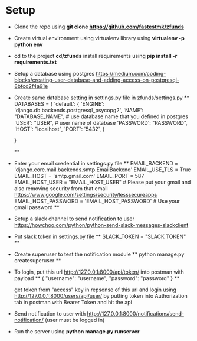 # Setup

- Clone the repo using **git clone https://github.com/fastestmk/zfunds** 
- Create virtual environment using virtualenv library using **virtualenv -p python env**
- cd to the project **cd/zfunds** install requirements using **pip install -r requirements.txt**
- Setup a database using postgres https://medium.com/coding-blocks/creating-user-database-and-adding-access-on-postgresql-8bfcd2f4a91e
- Create same database setting in settings.py file in zfunds/settings.py
	**
	DATABASES = {
	    'default': {
	        'ENGINE': 'django.db.backends.postgresql_psycopg2',
	        'NAME': "DATABASE_NAME", # use database name that you defined in postgres
	        'USER': "USER", # user name of database 
	        'PASSWORD': "PASSWORD",
	        'HOST': "localhost",
	        'PORT': '5432',
	    }

	}

	**

- Enter your email credential in settings.py file
	**
	EMAIL_BACKEND = 'django.core.mail.backends.smtp.EmailBackend'
	EMAIL_USE_TLS = True
	EMAIL_HOST = 'smtp.gmail.com'
	EMAIL_PORT = 587
	EMAIL_HOST_USER = "EMAIL_HOST_USER" # Please put your gmail and also removing security from that email https://www.google.com/settings/security/lesssecureapps
	EMAIL_HOST_PASSWORD = 'EMAIL_HOST_PASSWORD' # Use your gmail password
	**

- Setup a slack channel to send notification to user https://howchoo.com/python/python-send-slack-messages-slackclient	
- Put slack token in settings.py file
  **
  	SLACK_TOKEN = "SLACK TOKEN"
  **

- Create superuser to test the notification module
	**
		python manage.py createsuperuser 
	**

- To login, put this url http://127.0.0.1:8000/api/token/ into postman with payload 
	**
		{
		    "username": "username",
		    "password": "password"
		}
	**

	get token from "access" key in repsonse of this url and login using http://127.0.0.1:8000/users/api/user/ by putting token into Authorization tab in postman with Bearer Token and hit the api

- Send notification to user with http://127.0.0.1:8000/notifications/send-notification/ (user must be logged in)


- Run the server using **python manage.py runserver**








	